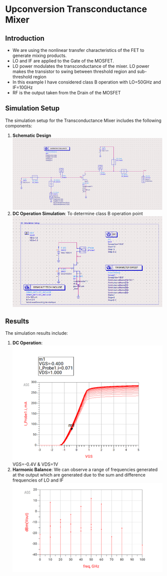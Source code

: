 # Upconversion Transconductance Mixer 

## Introduction
- We are using the nonlinear transfer characteristics of the FET to generate mixing products.
- LO and IF are applied to the Gate of the MOSFET. 
- LO power modulates the transconductance of the mixer. LO power makes the transistor to swing between threshold region and sub-threshold region
- In this example I have considered class B operation with LO=50GHz and IF=10GHz 
- RF is the output taken from the Drain of the MOSFET 
## Simulation Setup
The simulation setup for the Transconductance Mixer includes the following components:
1. **Schematic Design**
    ![Transconductance Mixer](images/TransconductanceMixer_testbench.png)
2. **DC Operation Simulation**: To determine class B operation point
    ![DC operating point](images/DC_Simulation_Testbench.png)


## Results
The simulation results include:
1. **DC Operation**:
    ![DC Simulation](images/classB_operationpoint.png)
    VGS=-0.4V & VDS=1V
2. **Harmonic Balance**: We can observe a range of frequencies generated at the output which are generated due to the sum and difference frequencies of LO and IF 
   ![Mixer Output](images/HB_output.png)
